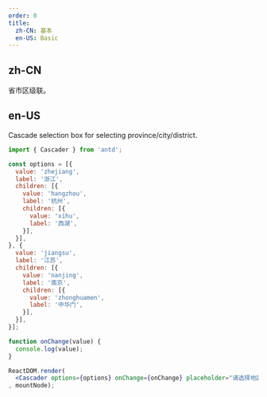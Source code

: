 ```yaml
---
order: 0
title:
  zh-CN: 基本
  en-US: Basic
---
```


## zh-CN

省市区级联。

## en-US

Cascade selection box for selecting province/city/district.

````jsx
import { Cascader } from 'antd';

const options = [{
  value: 'zhejiang',
  label: '浙江',
  children: [{
    value: 'hangzhou',
    label: '杭州',
    children: [{
      value: 'xihu',
      label: '西湖',
    }],
  }],
}, {
  value: 'jiangsu',
  label: '江苏',
  children: [{
    value: 'nanjing',
    label: '南京',
    children: [{
      value: 'zhonghuamen',
      label: '中华门',
    }],
  }],
}];

function onChange(value) {
  console.log(value);
}

ReactDOM.render(
  <Cascader options={options} onChange={onChange} placeholder="请选择地区" />
, mountNode);
````
